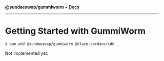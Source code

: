 **@sundaeswap/gummiworm** • [**Docs**](globals.md)

***

# Getting Started with GummiWorm

```bash
$ bun add @sundaeswap/gummiworm @blaze-cardano/sdk
```

Not implemented yet.
